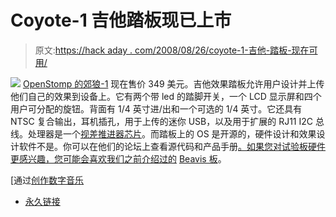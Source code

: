 # Coyote-1 吉他踏板现已上市

> 原文:[https://hack aday . com/2008/08/26/coyote-1-吉他-踏板-现在可用/](https://hackaday.com/2008/08/26/coyote-1-guitar-pedal-available-now/)

![](../Images/dc9fe893775942b05e263175fbefbfc6.png)
[OpenStomp 的郊狼-1](http://www.howleraudio.com/index.html) 现在售价 349 美元。吉他效果踏板允许用户设计并上传他们自己的效果到设备上。它有两个带 led 的踏脚开关，一个 LCD 显示屏和四个用户可分配的旋钮。背面有 1/4 英寸进/出和一个可选的 1/4 英寸。它还具有 NTSC 复合输出，耳机插孔，用于上传的迷你 USB，以及用于扩展的 RJ11 I2C 总线。处理器是一个[视差推进器芯片](http://www.parallax.com/Default.aspx?tabid=407)。而踏板上的 OS 是开源的，硬件设计和效果设计软件不是。你可以在他们的论坛上查看源代码和产品手册[。如果您对试验板硬件更感兴趣，您可能会喜欢我们之前介绍过的](http://www.openstomp.com/phpbb/viewforum.php?f=8) [Beavis 板](http://www.hackaday.com/2008/06/18/make-your-own-guitar-pedal-with-beavis-board/)。

[通过[创作数字音乐](http://createdigitalmusic.com/2008/08/26/preview-openstomp-open-source-effects-stompbox-us349/)

*   [永久链接](http://www.howleraudio.com/index.html)
